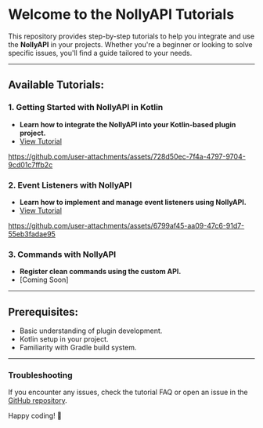 # Welcome to the NollyAPI Tutorials

This repository provides step-by-step tutorials to help you integrate and use the **NollyAPI** in your projects. Whether you're a beginner or looking to solve specific issues, you'll find a guide tailored to your needs.

---

## Available Tutorials:

### 1. **Getting Started with NollyAPI in Kotlin**
   - **Learn how to integrate the NollyAPI into your Kotlin-based plugin project.**
   - [View Tutorial](./%231%20getting%20started.md)

https://github.com/user-attachments/assets/728d50ec-7f4a-4797-9704-9cd01c7ffb2c

### 2. **Event Listeners with NollyAPI**
   - **Learn how to implement and manage event listeners using NollyAPI.**
   - [View Tutorial](./%232%20event%20listeners.md)

https://github.com/user-attachments/assets/6799af45-aa09-47c6-91d7-55eb3fadae95

### 3. **Commands with NollyAPI**
   - **Register clean commands using the custom API.**
   - [Coming Soon]

---

## Prerequisites:
- Basic understanding of plugin development.
- Kotlin setup in your project.
- Familiarity with Gradle build system.

---

### Troubleshooting
If you encounter any issues, check the tutorial FAQ or open an issue in the [GitHub repository](https://github.com/nollyscafe/nollyapi/issues).

Happy coding! 🚀

